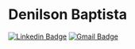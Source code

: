 # Denilson Baptista

[![Linkedin Badge](https://img.shields.io/badge/Denilson%20Baptista-6366f1?style=flat-square&logo=Linkedin&logoColor=white&link=https://www.linkedin.com/in/denilsonbaptista/)](https://www.linkedin.com/in/denilsonbaptista) 
[![Gmail Badge](https://img.shields.io/badge/baptistadenilsonbp@gmail.com-6366f1?style=flat-square&logo=Gmail&logoColor=white&link=mailto:baptistadenilsonbp@gmail.com)](mailto:baptistadenilsonbp@gmail.com)
